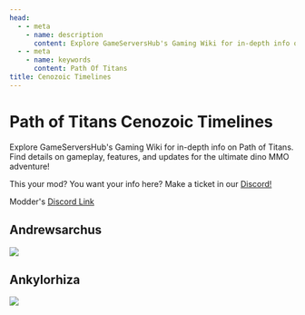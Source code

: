 ```yaml
---
head:
  - - meta
    - name: description
      content: Explore GameServersHub's Gaming Wiki for in-depth info on Path of Titans. Find details on gameplay, features, and updates for the ultimate dino MMO adventure!
  - - meta
    - name: keywords
      content: Path Of Titans
title: Cenozoic Timelines
---
```


# Path of Titans Cenozoic Timelines

Explore GameServersHub's Gaming Wiki for in-depth info on Path of Titans. Find details on gameplay, features, and updates for the ultimate dino MMO adventure!

This your mod? You want your info here? Make a ticket in our [Discord!](https://discord.gg/gsh)

Modder's [Discord Link](#)

## Andrewsarchus

<a href='./path-of-titans-ctandrewsarchus' target='_blank'> <img src='https://web-cdn.alderongames.com/files/901/conversions/Andrewsarchus-Mod-Icon-icon.jpg' /> </a>

## Ankylorhiza

<a href='./path-of-titans-ctankylorhiza' target='_blank'> <img src='https://web-cdn.alderongames.com/files/1131/conversions/Ankylo-Mod-Icon-icon.jpg' /> </a>
